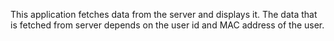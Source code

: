 This application fetches data from the server and displays it. The data that is fetched from server depends on the user id and MAC address of the user.
